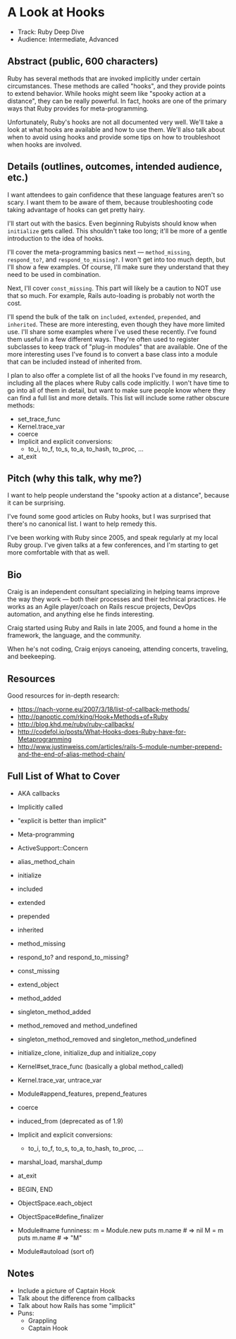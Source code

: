 A Look at Hooks
===============

* Track: Ruby Deep Dive
* Audience: Intermediate, Advanced


Abstract (public, 600 characters)
--------

Ruby has several methods that are invoked implicitly under certain circumstances.
These methods are called "hooks", and they provide points to extend behavior.
While hooks might seem like "spooky action at a distance", they can be really powerful.
In fact, hooks are one of the primary ways that Ruby provides for meta-programming.

Unfortunately, Ruby's hooks are not all documented very well.
We'll take a look at what hooks are available and how to use them.
We'll also talk about when to avoid using hooks
and provide some tips on how to troubleshoot when hooks are involved.


Details (outlines, outcomes, intended audience, etc.)
-------

I want attendees to gain confidence that these language features aren't so scary.
I want them to be aware of them, because troubleshooting code taking advantage of
hooks can get pretty hairy.

I'll start out with the basics.
Even beginning Rubyists should know when `initialize` gets called.
This shouldn't take too long; it'll be more of a gentle introduction to the idea of hooks.

I'll cover the meta-programming basics next —
`method_missing`, `respond_to?`, and `respond_to_missing?`.
I won't get into too much depth, but I'll show a few examples.
Of course, I'll make sure they understand that they need to be used in combination.

Next, I'll cover `const_missing`.
This part will likely be a caution to NOT use that so much.
For example, Rails auto-loading is probably not worth the cost.

I'll spend the bulk of the talk on `included`, `extended`, `prepended`, and `inherited`.
These are more interesting, even though they have more limited use.
I'll share some examples where I've used these recently.
I've found them useful in a few different ways.
They're often used to register subclasses to keep track of "plug-in modules" that are available.
One of the more interesting uses I've found is to convert a base class into a
module that can be included instead of inherited from.

I plan to also offer a complete list of all the hooks I've found in my research,
including all the places where Ruby calls code implicitly.
I won't have time to go into all of them in detail,
but want to make sure people know where they can find a full list and more details.
This list will include some rather obscure methods:

* set_trace_func
* Kernel.trace_var
* coerce
* Implicit and explicit conversions:
    * to_i, to_f, to_s, to_a, to_hash, to_proc, ...
* at_exit


Pitch (why this talk, why me?)
-----

I want to help people understand the "spooky action at a distance",
because it can be surprising.

I've found some good articles on Ruby hooks,
but I was surprised that there's no canonical list.
I want to help remedy this.

I've been working with Ruby since 2005, and speak regularly at my local Ruby group.
I've given talks at a few conferences, and I'm starting to get more comfortable with that as well.


Bio
---

Craig is an independent consultant specializing in helping teams improve the way they work — both their processes and their technical practices. He works as an Agile player/coach on Rails rescue projects, DevOps automation, and anything else he finds interesting.

Craig started using Ruby and Rails in late 2005, and found a home in the framework, the language, and the community.

When he's not coding, Craig enjoys canoeing, attending concerts, traveling, and beekeeping.


Resources
---------

Good resources for in-depth research:
* https://nach-vorne.eu/2007/3/18/list-of-callback-methods/
* http://panoptic.com/rking/Hook+Methods+of+Ruby
* http://blog.khd.me/ruby/ruby-callbacks/
* http://codefol.io/posts/What-Hooks-does-Ruby-have-for-Metaprogramming
* http://www.justinweiss.com/articles/rails-5-module-number-prepend-and-the-end-of-alias-method-chain/


Full List of What to Cover
--------------------------

* AKA callbacks
* Implicitly called
* "explicit is better than implicit"
* Meta-programming
* ActiveSupport::Concern
* alias_method_chain

* initialize
* included
* extended
* prepended
* inherited
* method_missing
* respond_to? and respond_to_missing?
* const_missing
* extend_object
* method_added
* singleton_method_added
* method_removed and method_undefined
* singleton_method_removed and singleton_method_undefined
* initialize_clone, initialize_dup and initialize_copy
* Kernel#set_trace_func (basically a global method_called)
* Kernel.trace_var, untrace_var
* Module#append_features, prepend_features
* coerce
* induced_from (deprecated as of 1.9)
* Implicit and explicit conversions:
    * to_i, to_f, to_s, to_a, to_hash, to_proc, ...
* marshal_load, marshal_dump
* at_exit
* BEGIN, END
* ObjectSpace.each_object
* ObjectSpace#define_finalizer
* Module#name funniness:
    m = Module.new
    puts m.name # => nil
    M = m
    puts m.name # => "M"
* Module#autoload (sort of)


Notes
-----

* Include a picture of Captain Hook
* Talk about the difference from callbacks
* Talk about how Rails has some "implicit"
* Puns:
    * Grappling
    * Captain Hook
